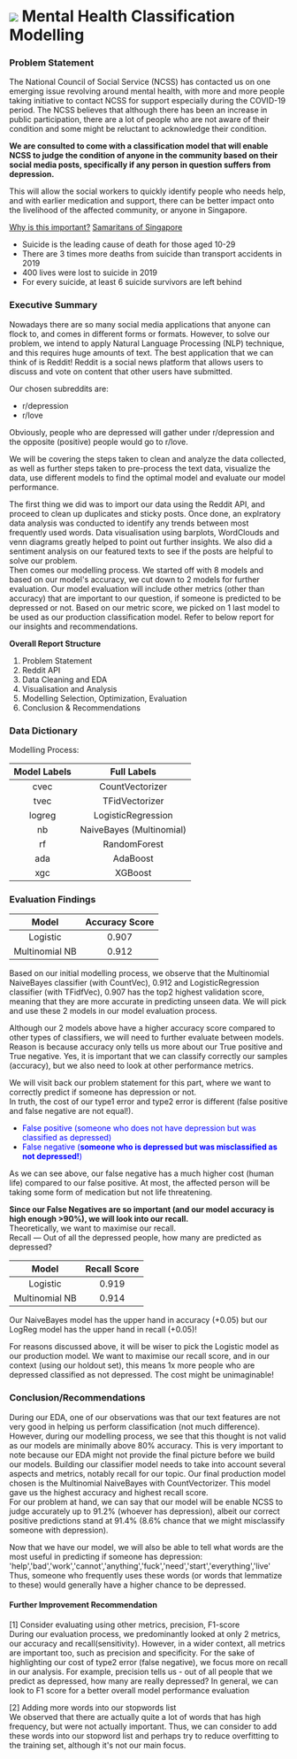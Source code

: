 # ![](https://ga-dash.s3.amazonaws.com/production/assets/logo-9f88ae6c9c3871690e33280fcf557f33.png) Mental Health Classification Modelling

### Problem Statement

The National Council of Social Service (NCSS) has contacted us on one emerging issue revolving around mental health, with more and more people taking initiative to contact NCSS for support especially during the COVID-19 period. The NCSS believes that although there has been an increase in public participation, there are a lot of people who are not aware of their condition and some might be reluctant to acknowledge their condition.

**We are consulted to come with a classification model that will enable NCSS to judge the condition of anyone in the community based on their social media posts, specifically if any person in question suffers from depression.**

This will allow the social workers to quickly identify people who needs help, and with earlier medication and support, there can be better impact onto the livelihood of the affected community, or anyone in Singapore.

<u>Why is this important?</u> [Samaritans of Singapore](https://www.sos.org.sg/learn-about-suicide/quick-facts)
 - Suicide is the leading cause of death for those aged 10-29
 - There are 3 times more deaths from suicide than transport accidents in 2019
 - 400 lives were lost to suicide in 2019
 - For every suicide, at least 6 suicide survivors are left behind


### Executive Summary

Nowadays there are so many social media applications that anyone can flock to, and comes in different forms or formats. However, to solve our problem, we intend to apply Natural Language Processing (NLP) technique, and this requires huge amounts of text. The best application that we can think of is Reddit! Reddit is a social news platform that allows users to discuss and vote on content that other users have submitted.

Our chosen subreddits are:
* r/depression
* r/love  

Obviously, people who are depressed will gather under r/depression and the opposite (positive) people would go to r/love.

We will be covering the steps taken to clean and analyze the data collected, as well as further steps taken to pre-process the text data, visualize the data, use different models to find the optimal model and evaluate our model performance.

The first thing we did was to import our data using the Reddit API, and proceed to clean up duplicates and sticky posts. Once done, an explratory data analysis was conducted to identify any trends between most frequently used words. Data visualisation using barplots, WordClouds and venn diagrams greatly helped to point out further insights. We also did a sentiment analysis on our featured texts to see if the posts are helpful to solve our problem.   
Then comes our modelling process. We started off with 8 models and based on our model's accuracy, we cut down to 2 models for further evaluation. Our model evaluation will include other metrics (other than accuracy) that are important to our question, if someone is predicted to be depressed or not. Based on our metric score, we picked on 1 last model to be used as our production classification model. Refer to below report for our insights and recommendations.

**Overall Report Structure**
1. Problem Statement
2. Reddit API
3. Data Cleaning and EDA
4. Visualisation and Analysis
5. Modelling Selection, Optimization, Evaluation
6. Conclusion & Recommendations

### Data Dictionary

Modelling Process:

| Model Labels | Full Labels              |
|:-----------:|:------------------------:|
| cvec        | CountVectorizer          |
| tvec        | TFidVectorizer           |
| logreg      | LogisticRegression       |
| nb          | NaiveBayes (Multinomial) |
| rf          | RandomForest             |
| ada         | AdaBoost                 |
| xgc         | XGBoost                  |


### Evaluation Findings

| Model | Accuracy Score              |
|:-----------:|:---------------------:|
| Logistic        |     0.907      |
| Multinomial NB  | 0.912        |

Based on our initial modelling process, we observe that the Multinomial NaiveBayes classifier (with CountVec), 0.912 and LogisticRegression classifier (with TFidfVec), 0.907 has the top2 highest validation score, meaning that they are more accurate in predicting unseen data.
We will pick and use these 2 models in our model evaluation process.

Although our 2 models above have a higher accuracy score compared to other types of classifiers, we will need to further evaluate between models.  
Reason is because accuracy only tells us more about our True positive and True negative. Yes, it is important that we can classify correctly our samples (accuracy), but we also need to look at other performance metrics.

We will visit back our problem statement for this part, where we want to correctly predict if someone has depression or not.  
In truth, the cost of our type1 error and type2 error is different (false positive and false negative are not equal!).  

- <span style='color:blue'> <span>False positive (someone who does not have depression but was classified as depressed)
- <span style='color:blue'> <span>False negative (**someone who is depressed but was misclassified as not depressed!**)

As we can see above, our false negative has a much higher cost (human life) compared to our false positive. At most, the affected person will be taking some form of medication but not life threatening.
    
**Since our False Negatives are so important (and our model accuracy is high enough >90%), we will look into our recall.**  
Theoretically, we want to maximise our recall.  
    Recall — Out of all the depressed people, how many are predicted as depressed?
    
| Model | Recall Score              |
|:-----------:|:-------------------:|
| Logistic        |     0.919      |
| Multinomial NB  | 0.914        |

Our NaiveBayes model has the upper hand in accuracy (+0.05) but our LogReg model has the upper hand in recall (+0.05)!

For reasons discussed above, it will be wiser to pick the Logistic model as our production model. We want to maximise our recall score, and in our context (using our holdout set), this means 1x more people who are depressed classified as not depressed. The cost might be unimaginable!  
    
### Conclusion/Recommendations

During our EDA, one of our observations was that our text features are not very good in helping us perform classification (not much difference). However, during our modelling process, we see that this thought is not valid as our models are minimally above 80% accuracy. This is very important to note because our EDA might not provide the final picture before we build our models.
Building our classifier model needs to take into account several aspects and metrics, notably recall for our topic. Our final production model chosen is the Multinomial NaiveBayes with CountVectorizer. This model gave us the highest accuracy and highest recall score.  
For our problem at hand, we can say that our model will be enable NCSS to judge accurately up to 91.2% (whoever has depression), albeit our correct positive predictions stand at 91.4% (8.6% chance that we might misclassify someone with depression).  
    
Now that we have our model, we will also be able to tell what words are the most useful in predicting if someone has depression: 'help','bad','work','cannot','anything','fuck','need','start','everything','live'  
Thus, someone who frequently uses these words (or words that lemmatize to these) would generally have a higher chance to be depressed.

#### Further Improvement Recommendation

[1] Consider evaluating using other metrics, precision, F1-score  
During our evaluation process, we predominantly looked at only 2 metrics, our accuracy and recall(sensitivity). However, in a wider context, all metrics are important too, such as precision and specificity. For the sake of highlighting our cost of type2 error (false negative), we focus more on recall in our analysis.
For example, precision tells us - out of all people that we predict as depressed, how many are really depressed?
In general, we can look to F1 score for a better overall model performance evaluation

[2] Adding more words into our stopwords list  
We observed that there are actually quite a lot of words that has high frequency, but were not actually important. Thus, we can consider to add these words into our stopword list and perhaps try to reduce overfitting to the training set, although it's not our main focus.